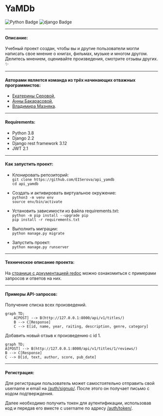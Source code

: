 
# YaMDb
<div id="badges">
  <img src="https://img.shields.io/badge/Python-blue?style=for-the-badge&logo=python&logoColor=white" alt="Python Badge"/>  <img src="https://img.shields.io/badge/django-red?style=for-the-badge&logo=django&logoColor=white" alt="django Badge"/>
</div>

______________________________
#### Описание:
Учебный проект создан, чтобы вы и другие пользователи могли написать свое мнение о книгах, фильмах, музыке и многом другом.
Делитесь мнением, оценивайте произведения, смотрите отзывы других. ✨
________________________

#### Авторами является команда из трёх начинающих отважных программистов:
- [Екатерины Серовой](https://github.com/EISerova/),
- [Анны Бакарасовой](https://github.com/Bakarasik),
- [Владимира Мазняка](https://github.com/Cognitoid).
__________________________

#### Requirements:
* Python 3.8
* Django 2.2
* Django rest framework 3.12
* JWT 2.1

__________________________

#### Как запустить проект:
- Клонировать репозиторий:\
```git clone https://github.com/EISerova/api_yamdb```\
```cd api_yamdb```

- Cоздать и активировать виртуальное окружение:\
```python3 -m venv env```\
```source env/bin/activate```

- Установить зависимости из файла requirements.txt:\
```python -m pip install --upgrade pip```\
```pip install -r requirements.txt```

- Выполнить миграции:\
```python manage.py migrate```

- Запустить проект:\
```python manage.py runserver```
______________________

#### Техническое описание проекта:
На [странице с документацией redoc](http://127.0.0.1:8000/redoc/) можно ознакомиться с примерами запросов и ответов на них.
______________________

#### Примеры API-запросов:
 Получение списка всех произведений.
```mermaid
graph TD;
    A[POST] --> B(http://127.0.0.1:8000/api/v1/titles/)
    B --> C[Response]
    C --> E[id, name, year, raiting, description, genre, category]
```

Добавить новый отзыв к произведению с id 1.
```mermaid
graph TD;
A[POST] --> B(http://127.0.0.1:8000/api/v1/titles/1/reviews/)
B --> C[Response]
C --> D[id, text, author, score, pub_date]
```
______________________

#### Регистрация:
Для регистрации пользователь может самостоятельно отправить свой username и email на [/auth/signup/](http://127.0.0.1:8000/api/v1/auth/signup/). После этого он получает письмо с кодом подтверждения.  

Далее необходимо получить токен для аутентификации, использовав код и передав его вместе с username по адресу [/auth/token/](http://127.0.0.1:8000/api/v1/auth/token/).